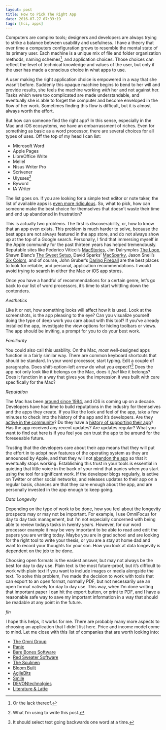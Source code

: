 ```yaml
---
layout: post
title: How to Pick The Right App
date: 2016-07-27 07:33:19
tags: [hci, apps]
---
```


Computers are complex tools; designers and developers are always trying to strike a balance between usability and usefulness. I have a theory that over time a computers configuration grows to resemble the mental state of its primary user. Each machine is a unique mix of file and folder organization methods, naming schemes[^1], and application choices. Those choices can reflect the level of technical knowledge and values of the user, but only if the user has made a conscious choice in what apps to use. 

A user making the right application choice is empowered in a way that she wasn’t before. Suddenly this opaque machine begins to bend to her will and provide results, she feels the machine working *with* her and not against her. Tasks which were too complicated are made understandable, and eventually she is able to forget the computer and become enveloped in the flow of her work. Sometimes finding this flow is difficult, but it is almost always worth the effort. 

But how can someone find the right app? In this sense, especially in the Mac and iOS ecosystems, we have an embarrassment of riches. Even for something as basic as a word processor, there are several choices for all types of uses. Off the top of my head I can list:

* Microsoft Word
* Apple Pages
* LibreOffice Write
* Mellel
* Nisus Writer Pro
* Scrivener
* Ulysses[^2] 
* Byword
* IA Writer

The list goes on. If you are looking for a simple text editor or note taker, the list of available apps is [even more ridiculous][1]. So, what to pick, how can someone make the best choice for themselves that doesn’t waste their time and end up abandoned in frustration?

This is actually two problems. The first is discoverability, or, how to know that an app even exists. This problem is much harder to solve, because the best apps are not always featured in the app store, and do not always show up at the top of a Google search. Personally, I find that immersing myself in the Apple community for the past thirteen years has helped tremendously. Reputable sites like Federico Viticci’s [MacStories][2], Jim Dalrymples [The Loop][3], Shawn Blanc’s [The Sweet Setup][4], David Sparks’ [MacSparky][5], Jason Snell’s [Six Colors][6], and of course, John Gruber’s [Daring Fireball][7] are the best places to look for reliable, and personal, application recommendations. I would avoid trying to search in either the Mac or iOS app stores. 

Once you have a handful of recommendations for a certain genre, let’s go back to our list of word processors, it’s time to start whittling down the contenders. 

*Aesthetics*

Like it or not, how something looks will affect how it is used. Look at the screenshots, is the app pleasing to the eye? Can you visualize yourself doing the type of deep work you care about with this tool? If you’ve already installed the app, investigate the view options for hiding toolbars or views. The app should be inviting, a prompt for you to do your best work. 

*Familiarity*

You could also call this usability. On the Mac, *most* well-designed apps function in a fairly similar way. There are common keyboard shortcuts that should be standard. In your word processor, start typing. Edit a couple of paragraphs. Does shift-option-left arrow do what you expect?[^3]  Does the app not only look like it belongs on the Mac, does it *feel* like it belongs? Does it function in a way that gives you the impression it was built with care specifically for the Mac? 

*Reputation*

The Mac has been [around since 1984][8], and iOS is coming up on a decade. Developers have had time to build reputations in the industry for themselves and the apps they create. If you like the look and feel of the app, take a few minutes to check into the history of the app and it’s developers. Are they [active in the community][9]? Do they have a [history of supporting their app][10]? Has the app received any recent updates? Are updates regular? What you want to find out here is if you feel you can trust the app to be around for the foreseeable future. 

Trusting that the developers care about their app means that they will put the effort in to adopt new features of the operating system as they are announced by Apple, and that they will not [abandon the app][11] so that it eventually stops working. Establishing this trust in your tools is essential in quieting that little voice in the back of your mind that panics when you start using the tool for significant work.  If the developer blogs regularly, is active on Twitter or other social networks, and releases updates to their app on a regular basis, chances are that they care enough about the app, and are personally invested in the app enough to keep going. 

*Data Longevity*

Depending on the type of work to be done, how you feel about the longevity prospects may or may not be important. For example, I use OmniFocus for day to day task management, but I’m not especially concerned with being able to review todays tasks in twenty years. However, for our word processor example it may be very important to be able to read and edit the papers you are writing today. Maybe you are in grad school and are looking for the right tool to write your thesis, or you are a stay at home dad and want to record your thoughts for your son. How you look at data longevity is dependent on the job to be done.

Choosing open formats is the easiest answer, but may not always be the best for day to day use. Plain text is the most future-proof, but it’s difficult to work with plain text if you want to include images or media alongside the text. To solve this problem, I’ve made the decision to work with tools that can export to an open format, normally PDF, but not necessarily use an open format natively for day to day use. This way, when I’m done writing that important paper I can hit the export button, or print to PDF, and I have a reasonable safe way to save my important information in a way that should be readable at any point in the future. 

*fin*

I hope this helps, it works for me. There are probably many more aspects to choosing an application that I didn’t list here. Price and income model come to mind. Let me close with this list of companies that are worth looking into:

* [The Omni Group][12]
* [Panic][13]
* [Bare Bones Software][14]
* [Red Sweater Software][15]
* [The Soulmen][16]
* [Bloom Built][17]
* [AgileBits][18]
* [Smile][19]
* [DEVONtechnolgies][20]
* [Literature & Latte][21]

[^1]:	Or the lack thereof.

[^2]:	What I’m using to write this post.

[^3]:	It should select text going backwards one word at a time.

[1]:	http://brettterpstra.com/ios-text-editors/
[2]:	https://www.macstories.net
[3]:	http://www.loopinsight.com
[4]:	http://thesweetsetup.com
[5]:	http://macsparky.com
[6]:	https://sixcolors.com
[7]:	http://daringfireball.net
[8]:	http://www.folklore.org/StoryView.py?project=Macintosh&story=1984.txt&sortOrder=Sort+by+Date&topic=The+Launch
[9]:	https://twitter.com/danielpunkass
[10]:	http://www.barebones.com/support/bbedit/archived_notes.html
[11]:	https://forums.plausible.coop/viewforum.php?f=3&sid=8fceb80e324aa20ada5669197e3bbee9
[12]:	https://www.omnigroup.com
[13]:	https://www.panic.com
[14]:	http://www.barebones.com
[15]:	https://red-sweater.com
[16]:	http://www.ulyssesapp.com/team/
[17]:	http://bloombuilt.com
[18]:	https://agilebits.com
[19]:	https://smilesoftware.com
[20]:	http://www.devontechnologies.com
[21]:	http://www.literatureandlatte.com
